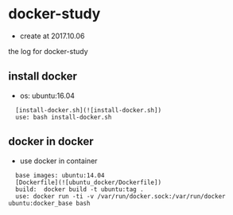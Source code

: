 # docker-study
- create at 2017.10.06

the log for docker-study

## install docker 
- os: ubuntu:16.04

```
  [install-docker.sh](![install-docker.sh])
  use: bash install-docker.sh
```

## docker in docker
- use docker in container

```
  base images: ubuntu:14.04
  [Dockerfile](![ubuntu_docker/Dockerfile])
  build:  docker build -t ubuntu:tag .
  use: docker run -ti -v /var/run/docker.sock:/var/run/docker ubuntu:docker_base bash
```
